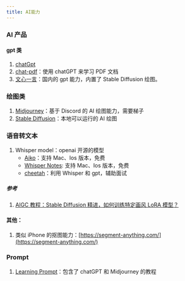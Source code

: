 ```yaml
---
title: AI能力
---
```


### AI 产品

#### gpt 类

1. [chatGpt](./chatGPT.md)
2. [chat-pdf](./chat-pdf.md)：使用 chatGPT 来学习 PDF 文档
3. [文心一言](https://yiyan.baidu.com/)：国内的 gpt 能力，内置了 Stable Diffusion 绘图。

### 绘图类

1. [Midjourney](./Midjourney.md)：基于 Discord 的 AI 绘图能力，需要梯子
2. [Stable Diffusion](./Stable-Diffusion.md)：本地可以运行的 AI 绘图

### 语音转文本

1.  Whisper model：openai 开源的模型
    - [Aiko](https://sindresorhus.com/aiko)：支持 Mac、Ios 版本，免费
    - [Whisper Notes](https://apps.apple.com/cn/app/id6447090616?platform=iphone): 支持 Mac、Ios 版本，免费
    - [cheetah](https://github.com/leetcode-mafia/cheetah)：利用 Whisper 和 gpt，辅助面试

##### 参考

1. [AIGC 教程：Stable Diffusion 精进，如何训练特定画风 LoRA 模型？](https://mp.weixin.qq.com/s/lahF5TJ94zPKY-Frjez-wg)

#### 其他：

1. 类似 iPhone 的抠图能力：[https://segment-anything.com/](https://segment-anything.com/)

### Prompt

1. [Learning Prompt](https://learningprompt.wiki/)：包含了 chatGPT 和 Midjourney 的教程
